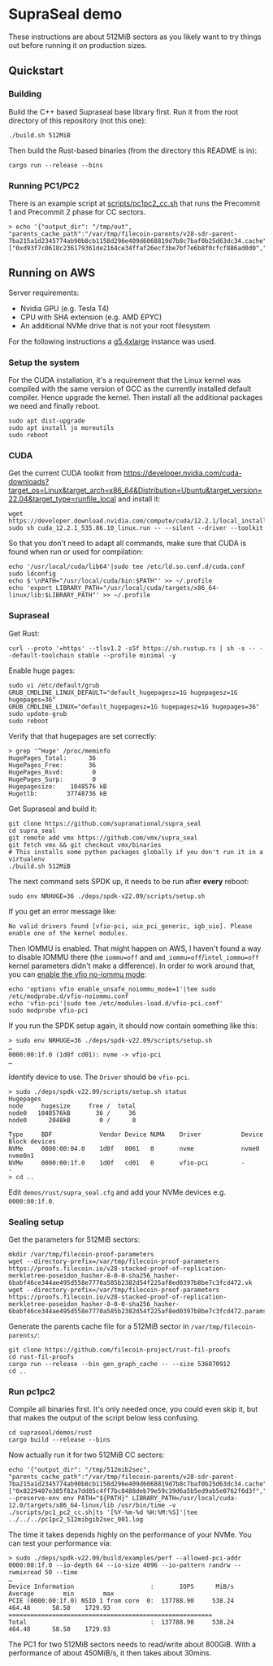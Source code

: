 SupraSeal demo
==============

These instructions are about 512MiB sectors as you likely want to try things out before running it on production sizes.


Quickstart
----------

### Building

Build the C++ based Supraseal base library first. Run it from the root directory of this repository (not this one):

```
./build.sh 512MiB
```

Then build the Rust-based binaries (from the directory this README is in):

```
cargo run --release --bins
```


### Running PC1/PC2

There is an example script at [scripts/pc1pc2_cc.sh] that runs the Precommit 1 and Precommit 2 phase for CC sectors.

```console
> echo '{"output_dir": "/tmp/out", "parents_cache_path":"/var/tmp/filecoin-parents/v28-sdr-parent-7ba215a1d2345774ab90b8cb1158d296e409d6068819d7b8c7baf0b25d63dc34.cache","replica_ids":["0xd93f7c0618c236179361de2164ce34ffaf26ecf3be7bf7e6b8f0cfcf886ad0d0","0x516de970419d50c025f57ed6eb1135278aca99d2d2a27017e54bc43580389478"],"supraseal_config_path":"/path/to/supra_seal.cfg"}'|./scripts/pc1_pc2_cc.sh
```


Running on AWS
--------------

Server requirements:
 - Nvidia GPU (e.g. Tesla T4)
 - CPU with SHA extension (e.g. AMD EPYC)
 - An additional NVMe drive that is not your root filesystem

For the following instructions a [g5.4xlarge] instance was used.

### Setup the system

For the CUDA installation, it's a requirement that the Linux kernel was compiled with the same version of GCC as the currently installed default compiler. Hence upgrade the kernel. Then install all the additional packages we need and finally reboot.

```
sudo apt dist-upgrade
sudo apt install jo moreutils
sudo reboot
```

### CUDA

Get the current CUDA toolkit from https://developer.nvidia.com/cuda-downloads?target_os=Linux&target_arch=x86_64&Distribution=Ubuntu&target_version=22.04&target_type=runfile_local and install it:

```
wget https://developer.download.nvidia.com/compute/cuda/12.2.1/local_installers/cuda_12.2.1_535.86.10_linux.run
sudo sh cuda_12.2.1_535.86.10_linux.run -- --silent --driver --toolkit
```

So that you don't need to adapt all commands, make sure that CUDA is found when run or used for compilation:

```
echo '/usr/local/cuda/lib64'|sudo tee /etc/ld.so.conf.d/cuda.conf
sudo ldconfig
echo $'\nPATH="/usr/local/cuda/bin:$PATH"' >> ~/.profile
echo 'export LIBRARY_PATH="/usr/local/cuda/targets/x86_64-linux/lib:$LIBRARY_PATH"' >> ~/.profile
```


### Supraseal

Get Rust:

```
curl --proto '=https' --tlsv1.2 -sSf https://sh.rustup.rs | sh -s -- --default-toolchain stable --profile minimal -y
```

Enable huge pages:

```
sudo vi /etc/default/grub
GRUB_CMDLINE_LINUX_DEFAULT="default_hugepagesz=1G hugepagesz=1G hugepages=36"
GRUB_CMDLINE_LINUX="default_hugepagesz=1G hugepagesz=1G hugepages=36"
sudo update-grub
sudo reboot
```

Verify that that hugepages are set correctly:

```console
> grep '^Huge' /proc/meminfo
HugePages_Total:      36
HugePages_Free:       36
HugePages_Rsvd:        0
HugePages_Surp:        0
Hugepagesize:    1048576 kB
Hugetlb:        37748736 kB
```

Get Supraseal and build it:

```
git clone https://github.com/supranational/supra_seal
cd supra_seal
git remote add vmx https://github.com/vmx/supra_seal
git fetch vmx && git checkout vmx/binaries
# This installs some python packages globally if you don't run it in a virtualenv
./build.sh 512MiB
```

The next command sets SPDK up, it needs to be run after **every** reboot:

```
sudo env NRHUGE=36 ./deps/spdk-v22.09/scripts/setup.sh
```

If you get an error message like:

```
No valid drivers found [vfio-pci, uio_pci_generic, igb_uio]. Please enable one of the kernel modules.
```

Then IOMMU is enabled. That might happen on AWS, I haven't found a way to disable IOMMU there (the `iommu=off` and `amd_iommu=off`/`intel_iommu=off` kernel parameters didn't make a difference). In order to work around that, you can [enable the vfio no-iommu mode](https://doc.dpdk.org/guides/linux_gsg/linux_drivers.html#vfio-noiommu):

```
echo 'options vfio enable_unsafe_noiommu_mode=1'|tee sudo /etc/modprobe.d/vfio-noiommu.conf
echo 'vfio-pci'|sudo tee /etc/modules-load.d/vfio-pci.conf'
sudo modprobe vfio-pci
```

If you run the SPDK setup again, it should now contain something like this:

```console
> sudo env NRHUGE=36 ./deps/spdk-v22.09/scripts/setup.sh
…
0000:00:1f.0 (1d0f cd01): nvme -> vfio-pci
…
```

Identify device to use. The `Driver` should be `vfio-pci`.

```console
> sudo ./deps/spdk-v22.09/scripts/setup.sh status
Hugepages
node     hugesize     free /  total
node0   1048576kB       36 /     36
node0      2048kB        0 /      0

Type     BDF             Vendor Device NUMA    Driver           Device     Block devices
NVMe     0000:00:04.0    1d0f   8061   0       nvme             nvme0      nvme0n1
NVMe     0000:00:1f.0    1d0f   cd01   0       vfio-pci         -          -
> cd ..
```

Edit `demos/rust/supra_seal.cfg` and add your NVMe devices e.g. `0000:00:1f.0`.


### Sealing setup

Get the parameters for 512MiB sectors:

```
mkdir /var/tmp/filecoin-proof-parameters
wget --directory-prefix=/var/tmp/filecoin-proof-parameters https://proofs.filecoin.io/v28-stacked-proof-of-replication-merkletree-poseidon_hasher-8-0-0-sha256_hasher-6babf46ce344ae495d558e7770a585b2382d54f225af8ed0397b8be7c3fcd472.vk
wget --directory-prefix=/var/tmp/filecoin-proof-parameters https://proofs.filecoin.io/v28-stacked-proof-of-replication-merkletree-poseidon_hasher-8-0-0-sha256_hasher-6babf46ce344ae495d558e7770a585b2382d54f225af8ed0397b8be7c3fcd472.params
```

Generate the parents cache file for a 512MiB sector in `/var/tmp/filecoin-parents/`:

```
git clone https://github.com/filecoin-project/rust-fil-proofs
cd rust-fil-proofs
cargo run --release --bin gen_graph_cache -- --size 536870912
cd ..
```


### Run pc1pc2

Compile all binaries first. It's only needed once, you could even skip it, but that makes the output of the script below less confusing.

```
cd supraseal/demos/rust
cargo build --release --bins
```

Now actually run it for two 512MiB CC sectors:

```
echo '{"output_dir": "/tmp/512mib2sec", "parents_cache_path":"/var/tmp/filecoin-parents/v28-sdr-parent-7ba215a1d2345774ab90b8cb1158d296e409d6068819d7b8c7baf0b25d63dc34.cache","replica_ids":["0x8229407e385f82a7dd85c4ff7bc8488deb79e59c39d6a5b5ed9ab5e0762f6d3f","0x516de970419d50c025f57ed6eb1135278aca99d2d2a27017e54bc43580389478"],"supraseal_config_path":"/home/ubuntu/supra_seal/demos/rust/supra_seal.cfg"}'|sudo --preserve-env env PATH="${PATH}" LIBRARY_PATH=/usr/local/cuda-12.0/targets/x86_64-linux/lib /usr/bin/time -v ./scripts/pc1_pc2_cc.sh|ts '[%Y-%m-%d %H:%M:%S]'|tee ../../../pc1pc2_512mibgib2sec_001.log
```

The time it takes depends highly on the performance of your NVMe. You can test your performance via:

```
> sudo ./deps/spdk-v22.09/build/examples/perf --allowed-pci-addr 0000:00:1f.0 --io-depth 64 --io-size 4096 --io-pattern randrw --rwmixread 50 --time
…
Device Information                     :       IOPS      MiB/s    Average        min        max
PCIE (0000:00:1f.0) NSID 1 from core  0:  137788.90     538.24     464.48      58.50    1729.93
========================================================
Total                                  :  137788.90     538.24     464.48      58.50    1729.93
```

The PC1 for two 512MiB sectors needs to read/write about 800GiB. With a performance of about 450MiB/s, it then takes about 30mins.

[scripts/pc1pc2_cc.sh]: ./scripts/pc1_pc2_cc.sh
[g5.4xlarge]: https://instances.vantage.sh/aws/ec2/g5.4xlarge
